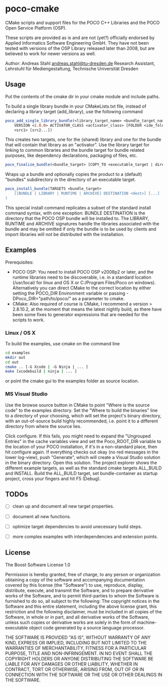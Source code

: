 poco-cmake
==========

CMake scripts and support files for the POCO C++ Libraries and the POCO Open Service Platform (OSP).

These scripts are provided as is and are not (yet?) officially endorsed by Applied Informatics Software Engineering GmbH. They have not been tested with versions of the OSP Library released later than 2008, but are believed to work for newer versions as well.

Author: 
Andreas Stahl andreas.stahl@tu-dresden.de
Research Assistant, Lehrstuhl für Mediengestaltung, Technische Universität Dresden


Usage
-----

Put the contents of the cmake dir in your cmake module and include paths.

To build a single library bundle in your CMakeLists.txt file, instead of declaring a library target (add_library), use the following command

```cmake
poco_add_single_library_bundle(<library_target_name> <bundle_target_name> 
    VERSION <1.0.0> ACTIVATOR_CLASS <activator_class> [FOLDER <ide_folder_name>]
    <src1> [src2...])
```

This creates two targets, one for the (shared) library and one for the bundle that will contain that library as an "activator". Use the library target for linking to common libraries and the bundle target for bundle related purposes, like dependency declarations, packaging of files, etc.

```cmake
poco_finalize_bundle(<bundle_target> [COPY_TO <executable_target | directory>])
```
Wraps up a bundle and optionally copies the product to a (default) "bundles" subdirectory in the directory of an executable target.

```cmake
poco_install_bundle(TARGETS <bundle_target>
	[[BUNDLE | LIBRARY | RUNTIME | ARCHIVE] DESTINATION <dest>] [...]
)
```
This special install command replicates a subset of the standard install command syntax, with one exception: BUNDLE DESTINATION is the directory that the POCO OSP bundle will be installed to. The LIBRARY, RUNTIME and ARCHIVE signatures handle the libraries associated with the bundle and may be omitted if only the bundle is to be used by clients and import libraries will not be distributed with the installation. 

Examples
--------

Prerequisites: 
- POCO OSP: You need to install POCO OSP v2008p2 or later, and the runtime libraries need to be discoverable, i.e. in a standard location (/usr/local/ for linux and OS X or C:/Program Files/Poco on windows). Alternatively you can direct CMake to the correct location by either setting the POCO_DIR Environment variable or passing -DPoco_DIR="path/to/poco/" as a parameter to cmake. 
- CMake: Also required of course is CMake, I recommend a version > 2.8.10.2, at the moment that means the latest nightly build, as there have been some fixes to generator expressions that are needed for the scripts to work.

### Linux / OS X

To build the examples, use cmake on the command line

```bash
cd examples
mkdir out
cd out
cmake .. [-G Xcode | -G Ninja | ... ]
make [xcodebuild | ninja | ... ]
```

or point the cmake gui to the examples folder as source location.

### MS Visual Studio

Use the browse source button in CMake to point "Where is the source code" to the examples directory. Set the "Where to build the binaries" line to a directory of your choosing, which will set the project's binary directory, with an out-of-source build highly recommended, i.e. point it to a different directory from where the source lies.

Click configure. If this fails, you might need to expand the "Ungrouped Entries" in the cache variables view and set the Poco_ROOT_DIR variable to the location of your POCO installation, if it's in a non-standard place, then hit configure again. If everything checks out okay (no red messages in the lower log-view), push "Generate", which will create a Visual Studio solution in the binary directory. Open this solution. The project explorer shows the different example targets, as well as the standard cmake targets ALL_BUILD and INSTALL. Build the ALL_BUILD target, set bundle-container as startup project, cross your fingers and hit F5 (Debug).


TODOs
-----

- [ ] clean up and document all new target properties.
- [ ] document all new functions.
- [ ] optimize target dependencies to avoid unecessary build steps.
- [ ] more complex examples with interdependencies and extension points.


License
-------

The Boost Software License 1.0

Permission is hereby granted, free of charge, to any person or organization obtaining a copy of the software and accompanying documentation covered by this license (the "Software") to use, reproduce, display, distribute, execute, and transmit the Software, and to prepare derivative works of the Software, and to permit third-parties to whom the Software is furnished to do so, all subject to the following:
The copyright notices in the Software and this entire statement, including the above license grant, this restriction and the following disclaimer, must be included in all copies of the Software, in whole or in part, and all derivative works of the Software, unless such copies or derivative works are solely in the form of machine-executable object code generated by a source language processor.

THE SOFTWARE IS PROVIDED "AS IS", WITHOUT WARRANTY OF ANY KIND, EXPRESS OR IMPLIED, INCLUDING BUT NOT LIMITED TO THE WARRANTIES OF MERCHANTABILITY, FITNESS FOR A PARTICULAR PURPOSE, TITLE AND NON-INFRINGEMENT. IN NO EVENT SHALL THE COPYRIGHT HOLDERS OR ANYONE DISTRIBUTING THE SOFTWARE BE LIABLE FOR ANY DAMAGES OR OTHER LIABILITY, WHETHER IN CONTRACT, TORT OR OTHERWISE, ARISING FROM, OUT OF OR IN CONNECTION WITH THE SOFTWARE OR THE USE OR OTHER DEALINGS IN THE SOFTWARE.